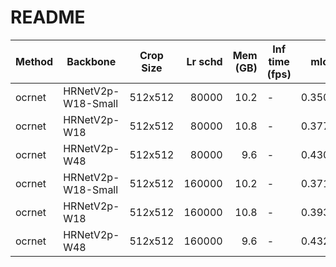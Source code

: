 # README
| Method |      Backbone      | Crop Size | Lr schd | Mem (GB) | Inf time (fps) |  mIoU  | mIoU(multi scale) |                                                                                                                                                                                     download                                                                                                                                                                                     |
|--------|--------------------|-----------|--------:|---------:|----------------|-------:|-------------------|----------------------------------------------------------------------------------------------------------------------------------------------------------------------------------------------------------------------------------------------------------------------------------------------------------------------------------------------------------------------------------|
| ocrnet | HRNetV2p-W18-Small | 512x512   |   80000 |     10.2 | -              | 0.3506 | -                 | [model](https://open-mmlab.s3.ap-northeast-2.amazonaws.com/mmsegmentation/models/ocrnet/ocrnet_hr18s_512x512_80k_ade20k/ocrnet_hr18s_512x512_80k_ade20k_20200615_055600-e80b62af.pth) &#124; [log](https://open-mmlab.s3.ap-northeast-2.amazonaws.com/mmsegmentation/models/ocrnet/ocrnet_hr18s_512x512_80k_ade20k/ocrnet_hr18s_512x512_80k_ade20k_20200615_055600.log.json)     |
| ocrnet | HRNetV2p-W18       | 512x512   |   80000 |     10.8 | -              | 0.3779 | -                 | [model](https://open-mmlab.s3.ap-northeast-2.amazonaws.com/mmsegmentation/models/ocrnet/ocrnet_hr18_512x512_80k_ade20k/ocrnet_hr18_512x512_80k_ade20k_20200615_053157-d173d83b.pth) &#124; [log](https://open-mmlab.s3.ap-northeast-2.amazonaws.com/mmsegmentation/models/ocrnet/ocrnet_hr18_512x512_80k_ade20k/ocrnet_hr18_512x512_80k_ade20k_20200615_053157.log.json)         |
| ocrnet | HRNetV2p-W48       | 512x512   |   80000 |      9.6 | -              | 0.4300 | -                 | [model](https://open-mmlab.s3.ap-northeast-2.amazonaws.com/mmsegmentation/models/ocrnet/ocrnet_hr48_512x512_80k_ade20k/ocrnet_hr48_512x512_80k_ade20k_20200615_021518-d168c2d1.pth) &#124; [log](https://open-mmlab.s3.ap-northeast-2.amazonaws.com/mmsegmentation/models/ocrnet/ocrnet_hr48_512x512_80k_ade20k/ocrnet_hr48_512x512_80k_ade20k_20200615_021518.log.json)         |
| ocrnet | HRNetV2p-W18-Small | 512x512   |  160000 |     10.2 | -              | 0.3719 | -                 | [model](https://open-mmlab.s3.ap-northeast-2.amazonaws.com/mmsegmentation/models/ocrnet/ocrnet_hr18s_512x512_160k_ade20k/ocrnet_hr18s_512x512_160k_ade20k_20200615_184505-8e913058.pth) &#124; [log](https://open-mmlab.s3.ap-northeast-2.amazonaws.com/mmsegmentation/models/ocrnet/ocrnet_hr18s_512x512_160k_ade20k/ocrnet_hr18s_512x512_160k_ade20k_20200615_184505.log.json) |
| ocrnet | HRNetV2p-W18       | 512x512   |  160000 |     10.8 | -              | 0.3932 | -                 | [model](https://open-mmlab.s3.ap-northeast-2.amazonaws.com/mmsegmentation/models/ocrnet/ocrnet_hr18_512x512_160k_ade20k/ocrnet_hr18_512x512_160k_ade20k_20200615_200940-d8fcd9d1.pth) &#124; [log](https://open-mmlab.s3.ap-northeast-2.amazonaws.com/mmsegmentation/models/ocrnet/ocrnet_hr18_512x512_160k_ade20k/ocrnet_hr18_512x512_160k_ade20k_20200615_200940.log.json)     |
| ocrnet | HRNetV2p-W48       | 512x512   |  160000 |      9.6 | -              | 0.4325 | -                 | [model](https://open-mmlab.s3.ap-northeast-2.amazonaws.com/mmsegmentation/models/ocrnet/ocrnet_hr48_512x512_160k_ade20k/ocrnet_hr48_512x512_160k_ade20k_20200615_184705-a073726d.pth) &#124; [log](https://open-mmlab.s3.ap-northeast-2.amazonaws.com/mmsegmentation/models/ocrnet/ocrnet_hr48_512x512_160k_ade20k/ocrnet_hr48_512x512_160k_ade20k_20200615_184705.log.json)     |

